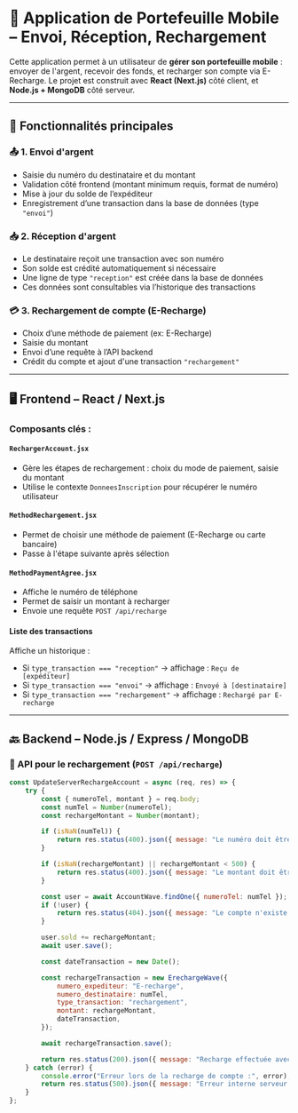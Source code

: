 # 💸 Application de Portefeuille Mobile – Envoi, Réception, Rechargement

Cette application permet à un utilisateur de **gérer son portefeuille mobile** : envoyer de l'argent, recevoir des fonds, et recharger son compte via E-Recharge. Le projet est construit avec **React (Next.js)** côté client, et **Node.js + MongoDB** côté serveur.

---

## 🚀 Fonctionnalités principales

### 📤 1. Envoi d'argent

- Saisie du numéro du destinataire et du montant
- Validation côté frontend (montant minimum requis, format de numéro)
- Mise à jour du solde de l’expéditeur
- Enregistrement d’une transaction dans la base de données (type `"envoi"`)

### 📥 2. Réception d'argent

- Le destinataire reçoit une transaction avec son numéro
- Son solde est crédité automatiquement si nécessaire
- Une ligne de type `"reception"` est créée dans la base de données
- Ces données sont consultables via l’historique des transactions

### 💳 3. Rechargement de compte (E-Recharge)

- Choix d’une méthode de paiement (ex: E-Recharge)
- Saisie du montant
- Envoi d’une requête à l’API backend
- Crédit du compte et ajout d'une transaction `"rechargement"`

---

## 🖥️ Frontend – React / Next.js

### Composants clés :

#### `RechargerAccount.jsx`

- Gère les étapes de rechargement : choix du mode de paiement, saisie du montant
- Utilise le contexte `DonneesInscription` pour récupérer le numéro utilisateur

#### `MethodRechargement.jsx`

- Permet de choisir une méthode de paiement (E-Recharge ou carte bancaire)
- Passe à l'étape suivante après sélection

#### `MethodPaymentAgree.jsx`

- Affiche le numéro de téléphone
- Permet de saisir un montant à recharger
- Envoie une requête `POST /api/recharge`

#### Liste des transactions

Affiche un historique :
- Si `type_transaction === "reception"` → affichage : `Reçu de [expéditeur]`
- Si `type_transaction === "envoi"` → affichage : `Envoyé à [destinataire]`
- Si `type_transaction === "rechargement"` → affichage : `Rechargé par E-recharge`

---

## 🔙 Backend – Node.js / Express / MongoDB

### 🔁 API pour le rechargement (`POST /api/recharge`)

```js
const UpdateServerRechargeAccount = async (req, res) => {
    try {
        const { numeroTel, montant } = req.body;
        const numTel = Number(numeroTel);
        const rechargeMontant = Number(montant);

        if (isNaN(numTel)) {
            return res.status(400).json({ message: "Le numéro doit être valide." });
        }

        if (isNaN(rechargeMontant) || rechargeMontant < 500) {
            return res.status(400).json({ message: "Le montant doit être supérieur ou égal à 500." });
        }

        const user = await AccountWave.findOne({ numeroTel: numTel });
        if (!user) {
            return res.status(404).json({ message: "Le compte n'existe pas." });
        }

        user.sold += rechargeMontant;
        await user.save();

        const dateTransaction = new Date();

        const rechargeTransaction = new ErechargeWave({
            numero_expediteur: "E-recharge",
            numero_destinataire: numTel,
            type_transaction: "rechargement",
            montant: rechargeMontant,
            dateTransaction,
        });

        await rechargeTransaction.save();

        return res.status(200).json({ message: "Recharge effectuée avec succès.", newSold: user.sold });
    } catch (error) {
        console.error("Erreur lors de la recharge de compte :", error);
        return res.status(500).json({ message: "Erreur interne serveur." });
    }
};
